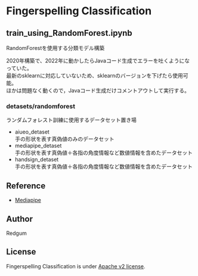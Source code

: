 # Fingerspelling Classification  

## train_using_RandomForest.ipynb  
RandomForestを使用する分類モデル構築  

2020年構築で、2022年に動かしたらJavaコード生成でエラーを吐くようになっていた。  
最新のsklearnに対応していないため、sklearnのバージョンを下げたら使用可能。  
ほかは問題なく動くので，Javaコード生成だけコメントアウトして実行する。
  
### detasets/randomforest  
ランダムフォレスト訓練に使用するデータセット置き場  

- aiueo_detaset  
手の形状を表す真偽値のみのデータセット  
- mediapipe_detaset  
手の形状を表す真偽値＋各指の角度情報など数値情報を含めたデータセット  
- handsign_detaset  
手の形状を表す真偽値＋各指の角度情報など数値情報を含めたデータセット  

## Reference  
- [Mediapipe](https://github.com/google/Mediapipe)  

## Author 
Redgum  

## License  
Fingerspelling Classification is under [Apache v2 license](LICENSE).